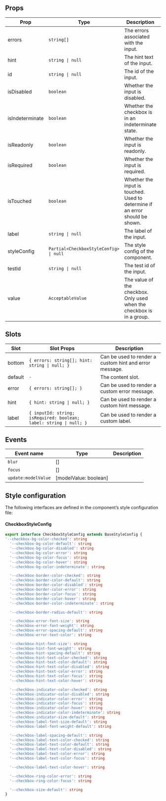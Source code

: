 <!-- This file is automatically generated, do not edit manually. -->

## Props

| Prop | Type | Description | Default |
| ---- | ---- | ----------- | ------- |
| errors | `string[]` | The errors associated with the input. | `[]` |
| hint | `string \| null` | The hint text of the input. | `null` |
| id | `string \| null` | The id of the input. | `null` |
| isDisabled | `boolean` | Whether the input is disabled. | `false` |
| isIndeterminate | `boolean` | Whether the checkbox is in an indeterminate state. | `false` |
| isReadonly | `boolean` | Whether the input is readonly. | `false` |
| isRequired | `boolean` | Whether the input is required. | `false` |
| isTouched | `boolean` | Whether the input is touched. Used to determine if an error should be shown. | `false` |
| label | `string \| null` | The label of the input. | `null` |
| styleConfig | `Partial<CheckboxStyleConfig> \| null` | The style config of the component. | `null` |
| testId | `string \| null` | The test id of the input. | `null` |
| value | `AcceptableValue` | The value of the checkbox. Only used when the checkbox is in a group. | `null` |


## Slots

| Slot | Slot Props | Description |
| --------- | ---- | ----------- |
| bottom | `{ errors: string[]; hint: string \| null; }` | Can be used to render a custom hint and error message. |
| default | `-` | The content slot. |
| error | `{ errors: string[]; }` | Can be used to render a custom error message. |
| hint | `{ hint: string \| null; }` | Can be used to render a custom hint message. |
| label | `{ inputId: string; isRequired: boolean; label: string \| null; }` | Can be used to render a custom label. |


## Events

| Event name | Type | Description |
| ---------- | ---- | ----------- |
| `blur` | [] |  |
| `focus` | [] |  |
| `update:modelValue` | [modelValue: boolean] |  |


## Style configuration

The following interfaces are defined in the component’s style configuration file:

#### CheckboxStyleConfig

```ts
export interface CheckboxStyleConfig extends BaseStyleConfig {
'--checkbox-bg-color-checked': string
  '--checkbox-bg-color-default': string
  '--checkbox-bg-color-disabled': string
  '--checkbox-bg-color-error': string
  '--checkbox-bg-color-focus': string
  '--checkbox-bg-color-hover': string
  '--checkbox-bg-color-indeterminate': string

  '--checkbox-border-color-checked': string
  '--checkbox-border-color-default': string
  '--checkbox-border-color-disabled': string
  '--checkbox-border-color-error': string
  '--checkbox-border-color-focus': string
  '--checkbox-border-color-hover': string
  '--checkbox-border-color-indeterminate': string

  '--checkbox-border-radius-default': string

  '--checkbox-error-font-size': string
  '--checkbox-error-font-weight': string
  '--checkbox-error-spacing-default': string
  '--checkbox-error-text-color': string

  '--checkbox-hint-font-size': string
  '--checkbox-hint-font-weight': string
  '--checkbox-hint-spacing-default': string
  '--checkbox-hint-text-color-checked': string
  '--checkbox-hint-text-color-default': string
  '--checkbox-hint-text-color-disabled': string
  '--checkbox-hint-text-color-error': string
  '--checkbox-hint-text-color-focus': string
  '--checkbox-hint-text-color-hover': string

  '--checkbox-indicator-color-checked': string
  '--checkbox-indicator-color-disabled': string
  '--checkbox-indicator-color-error': string
  '--checkbox-indicator-color-focus': string
  '--checkbox-indicator-color-hover': string
  '--checkbox-indicator-color-indeterminate': string
  '--checkbox-indicator-size-default': string
  '--checkbox-label-font-size-default': string
  '--checkbox-label-font-weight-default': string

  '--checkbox-label-spacing-default': string
  '--checkbox-label-text-color-checked': string
  '--checkbox-label-text-color-default': string
  '--checkbox-label-text-color-disabled': string
  '--checkbox-label-text-color-error': string
  '--checkbox-label-text-color-focus': string

  '--checkbox-label-text-color-hover': string

  '--checkbox-ring-color-error': string
  '--checkbox-ring-color-focus': string

  '--checkbox-size-default': string
}
```

